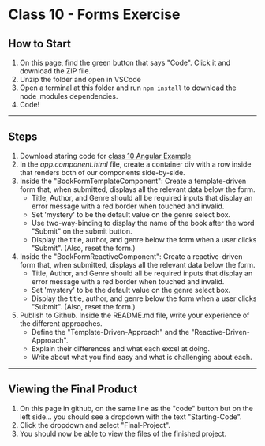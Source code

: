 # Class 10 - Forms Exercise

## How to Start

1. On this page, find the green button that says "Code". Click it and download the ZIP file.
2. Unzip the folder and open in VSCode
3. Open a terminal at this folder and run `npm install` to download the node_modules dependencies.
4. Code!

---

## Steps

1. Download staring code for [class 10 Angular Example](https://github.com/WilderDev/Class-10-Angular-Forms-Example)
2. In the _app.component.html_ file, create a container div with a row inside that renders both of our components side-by-side.
3. Inside the "BookFormTemplateComponent": Create a template-driven form that, when submitted, displays all the relevant data below the form.
   - Title, Author, and Genre should all be required inputs that display an error message with a red border when touched and invalid.
   - Set 'mystery' to be the default value on the genre select box.
   - Use two-way-binding to display the name of the book after the word "Submit" on the submit button.
   - Display the title, author, and genre below the form when a user clicks "Submit". (Also, reset the form.)
4. Inside the "BookFormReactiveComponent": Create a reactive-driven form that, when submitted, displays all the relevant data below the form.
   - Title, Author, and Genre should all be required inputs that display an error message with a red border when touched and invalid.
   - Set 'mystery' to be the default value on the genre select box.
   - Display the title, author, and genre below the form when a user clicks "Submit". (Also, reset the form.)
5. Publish to Github. Inside the README.md file, write your experience of the different approaches.
   - Define the "Template-Driven-Approach" and the "Reactive-Driven-Approach".
   - Explain their differences and what each excel at doing.
   - Write about what you find easy and what is challenging about each.

---

## Viewing the Final Product

1. On this page in github, on the same line as the "code" button but on the left side... you should see a dropdown with the text "Starting-Code".
2. Click the dropdown and select "Final-Project".
3. You should now be able to view the files of the finished project.
